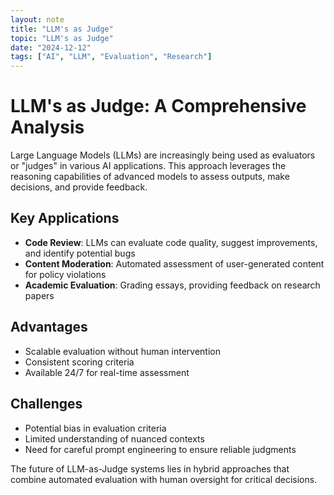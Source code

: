 ```yaml
---
layout: note
title: "LLM's as Judge"
topic: "LLM's as Judge"
date: "2024-12-12"
tags: ["AI", "LLM", "Evaluation", "Research"]
---
```


# LLM's as Judge: A Comprehensive Analysis

Large Language Models (LLMs) are increasingly being used as evaluators or "judges" in various AI applications. This approach leverages the reasoning capabilities of advanced models to assess outputs, make decisions, and provide feedback.

## Key Applications
- **Code Review**: LLMs can evaluate code quality, suggest improvements, and identify potential bugs
- **Content Moderation**: Automated assessment of user-generated content for policy violations
- **Academic Evaluation**: Grading essays, providing feedback on research papers

## Advantages
- Scalable evaluation without human intervention
- Consistent scoring criteria
- Available 24/7 for real-time assessment

## Challenges
- Potential bias in evaluation criteria
- Limited understanding of nuanced contexts
- Need for careful prompt engineering to ensure reliable judgments

The future of LLM-as-Judge systems lies in hybrid approaches that combine automated evaluation with human oversight for critical decisions.
